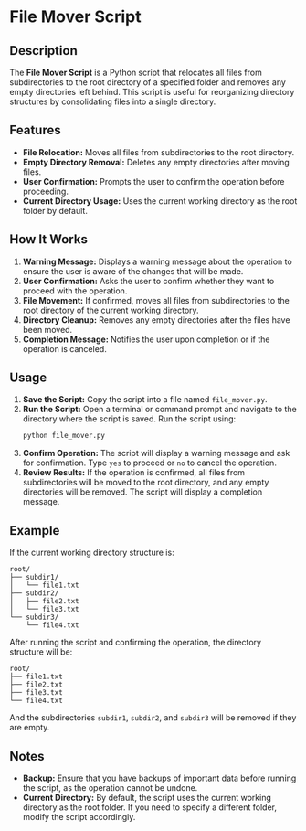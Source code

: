 # File Mover Script

## Description

The **File Mover Script** is a Python script that relocates all files from subdirectories to the root directory of a specified folder and removes any empty directories left behind. This script is useful for reorganizing directory structures by consolidating files into a single directory.

## Features

- **File Relocation:** Moves all files from subdirectories to the root directory.
- **Empty Directory Removal:** Deletes any empty directories after moving files.
- **User Confirmation:** Prompts the user to confirm the operation before proceeding.
- **Current Directory Usage:** Uses the current working directory as the root folder by default.

## How It Works

1. **Warning Message:** Displays a warning message about the operation to ensure the user is aware of the changes that will be made.
2. **User Confirmation:** Asks the user to confirm whether they want to proceed with the operation.
3. **File Movement:** If confirmed, moves all files from subdirectories to the root directory of the current working directory.
4. **Directory Cleanup:** Removes any empty directories after the files have been moved.
5. **Completion Message:** Notifies the user upon completion or if the operation is canceled.

## Usage

1. **Save the Script:** Copy the script into a file named `file_mover.py`.
2. **Run the Script:** Open a terminal or command prompt and navigate to the directory where the script is saved. Run the script using:
   ```bash
   python file_mover.py
   ```
3. **Confirm Operation:** The script will display a warning message and ask for confirmation. Type `yes` to proceed or `no` to cancel the operation.
4. **Review Results:** If the operation is confirmed, all files from subdirectories will be moved to the root directory, and any empty directories will be removed. The script will display a completion message.

## Example

If the current working directory structure is:

```
root/
├── subdir1/
│   └── file1.txt
├── subdir2/
│   ├── file2.txt
│   └── file3.txt
└── subdir3/
    └── file4.txt
```

After running the script and confirming the operation, the directory structure will be:

```
root/
├── file1.txt
├── file2.txt
├── file3.txt
└── file4.txt
```

And the subdirectories `subdir1`, `subdir2`, and `subdir3` will be removed if they are empty.

## Notes

- **Backup:** Ensure that you have backups of important data before running the script, as the operation cannot be undone.
- **Current Directory:** By default, the script uses the current working directory as the root folder. If you need to specify a different folder, modify the script accordingly.
